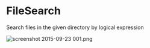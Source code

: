 # FileSearch
Search files in the given directory by logical expression

![screenshot 2015-09-23 001.png](https://lh3.googleusercontent.com/-rWEfG4Bbd1E/VgJzneRXxkI/AAAAAAAAGJw/K27Dkh_OlUQ/s0/screenshot%2525202015-09-23%252520001.png)
